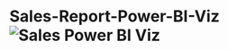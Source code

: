 # Sales-Report-Power-BI-Viz![Sales Power BI Viz](https://user-images.githubusercontent.com/108340715/176686402-0e304cb0-9a40-4fdc-ba24-64103dc10dae.png)
